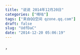 ```yaml
---
title: "说说 2014年12月20日"
categories: ["嘀咕"]
tags: ["来自QQ空间 qzone.qq.com"]
draft: false
slug: "UdfDaC"
date: "2014-12-20 05:06:19"
---
```


，
